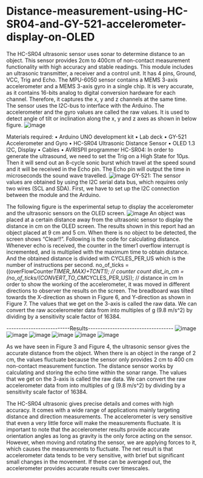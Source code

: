 # Distance-measurement-using-HC-SR04-and-GY-521-accelerometer-display-on-OLED

The HC-SR04 ultrasonic sensor uses sonar to determine distance to an object. This sensor provides 2cm to 400cm of non-contact measurement functionality with high accuracy and stable readings. This module includes an ultrasonic transmitter, a receiver and a control unit. It has 4 pins, Ground, VCC, Trig and Echo.
The MPU-6050 sensor contains a MEMS 3-axis accelerometer and a MEMS 3-axis gyro in a single chip. It is very accurate, as it contains 16-bits analog to digital conversion hardware for each channel. Therefore, it captures the x, y and z channels at the same time. The sensor uses the I2C-bus to interface with the Arduino. The accelerometer and the gyro values are called the raw values. It is used to detect angle of tilt or inclination along the x, y and z axes as shown in below figure.
![image](https://user-images.githubusercontent.com/49164733/116715122-afa73b00-a9d6-11eb-9ea1-5bd91104a136.png)

Materials required:
• Arduino UNO development kit
• Lab deck
• GY-521 Accelerometer and Gyro
• HC-SR04 Ultrasonic Distance Sensor
• OLED 1.3 I2C, Display
• Cables
• AVRISPII programmer
HC-SR04:
In order to generate the ultrasound, we need to set the Trig on a High State for 10μs. Then it will send out an 8-cycle sonic burst which travel at the speed sound and it will be received in the Echo pin. The Echo pin will output the time in microseconds the sound wave travelled.
![image](https://user-images.githubusercontent.com/49164733/116715198-c51c6500-a9d6-11eb-8bba-253e11ecbeea.png)
GY-521:
The sensor values are obtained by using the I2C serial data bus, which requires only two wires (SCL and SDA). First, we have to set up the I2C connection between the module and the Arduino.

The following figure is the experimental setup to display the accelerometer and the ultrasonic sensors on the OLED screen.
![image](https://user-images.githubusercontent.com/49164733/116715338-e5e4ba80-a9d6-11eb-9829-241619678fb0.png)
An object was placed at a certain distance away from the ultrasonic sensor to display the distance in cm on the OLED screen. The results shown in this report had an object placed at 9 cm and 5 cm. When there is no object to be detected, the screen shows “Clear!!”. Following is the code for calculating distance. Whenever echo is received, the counter in the timer1 overflow interrupt is incremented, and is multiplied with the maximum time to obtain distance. And the obtained distance is divided with CYCLES_PER_US which is the number of instructions per second.
no_of_ticks = ((overFlowCounter*TIMER_MAX)+TCNT1); // counter count dist_in_cm = (no_of_ticks/(CONVERT_TO_CM*CYCLES_PER_US)); // distance in cm
In order to show the working of the accelerometer, it was moved in different directions to observer the results on the screen. The breadboard was tilted towards the X-direction as shown in Figure 6, and Y-direction as shown in Figure 7. The values that we get on the 3-axis is called the raw data. We can convert the raw accelerometer data from into multiples of g (9.8 m/s^2) by dividing by a sensitivity scale factor of 16384.

--------------------------Results-----------------------------------
![image](https://user-images.githubusercontent.com/49164733/116715534-188eb300-a9d7-11eb-95d6-a6657d164b85.png)
![image](https://user-images.githubusercontent.com/49164733/116715561-1fb5c100-a9d7-11eb-84fd-dec1dbc481b0.png)
![image](https://user-images.githubusercontent.com/49164733/116715615-2a705600-a9d7-11eb-98c9-209b17bb7d06.png)
![image](https://user-images.githubusercontent.com/49164733/116715641-30663700-a9d7-11eb-8db7-b2b7f10238c0.png)
![image](https://user-images.githubusercontent.com/49164733/116715701-3b20cc00-a9d7-11eb-90b0-2b9757634e5e.png)
![image](https://user-images.githubusercontent.com/49164733/116715745-4542ca80-a9d7-11eb-9f2d-6004564a22a2.png)

As we have seen in Figure 3 and Figure 4, the ultrasonic sensor gives the accurate distance from the object. When there is an object in the range of 2 cm, the values fluctuate because the sensor only provides 2 cm to 400 cm non-contact measurement function. The distance sensor works by calculating and storing the echo time within the sonar range.
The values that we get on the 3-axis is called the raw data. We can convert the raw accelerometer data from into multiples of g (9.8 m/s^2) by dividing by a sensitivity scale factor of 16384.

The HC-SR04 ultrasonic gives precise details and comes with high accuracy. It comes with a wide range of applications mainly targeting distance and direction measurements.
The accelerometer is very sensitive that even a very little force will make the measurements fluctuate. It is important to note that the accelerometer results provide accurate orientation angles as long as gravity is the only force acting on the sensor. However, when moving and rotating the sensor, we are applying forces to it, which causes the measurements to fluctuate. The net result is that accelerometer data tends to be very sensitive, with brief but significant small changes in the movement. If these can be averaged out, the accelerometer provides accurate results over timescales.


